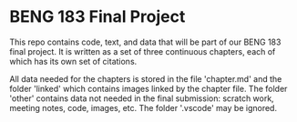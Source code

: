 # BENG 183 Final Project

This repo contains code, text, and data that will be part of our BENG 183 final project. It is written as a set of three continuous chapters, each of which has its own set of citations. 

All data needed for the chapters is stored in the file 'chapter.md' and the folder 'linked' which contains images linked by the chapter file. The folder 'other' contains data not needed in the final submission: scratch work, meeting notes, code, images, etc. The folder '.vscode' may be ignored.